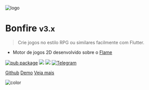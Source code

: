 ![logo](../_media/bonfire.gif)

# Bonfire <small>v3.x</small>

> Crie jogos no estilo RPG ou similares facilmente com Flutter.

- Motor de jogos 2D desenvolvido sobre o [Flame](https://flame-engine.org/)

[![pub package](https://img.shields.io/pub/v/bonfire.svg?style=flat&color=orange)](https://pub.dev/packages/bonfire)
[![](https://img.shields.io/github/forks/rafaelbarbosatec/bonfire.svg?style=flat&logo=github&colorB=orange&label=forks)](https://github.com/RafaelBarbosatec/bonfire)
[![](https://img.shields.io/github/stars/rafaelbarbosatec/bonfire.svg?style=flat&logo=github&colorB=orange&label=stars)](https://github.com/RafaelBarbosatec/bonfire)
[![Telegram](https://img.shields.io/badge/Telegram-2CA5E0?style=flat&logo=telegram&logoColor=white)](https://t.me/bonfire_engine)


[Github](https://github.com/RafaelBarbosatec/bonfire)
[Demo](https://bonfire-engine.github.io/examples/bonfire-v3)
[Veja mais](#welcome-to-bonfire)

![color](#3f3f3f)

